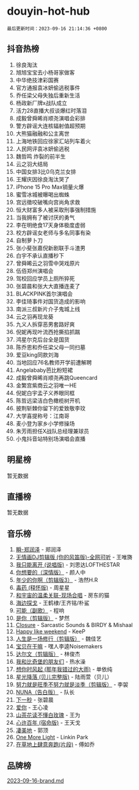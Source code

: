 # douyin-hot-hub

`最后更新时间：2023-09-16 21:14:36 +0800`

## 抖音热榜

1. 徐良淘汰
1. 旭旭宝宝去小杨哥家做客
1. 中华绝技津彩国赛
1. 官方通报袁冰妍偷逃税事件
1. 乔任梁父母失独后重新生活
1. 杨政新厂牌x战队成立
1. 活力28直播大叔谈爆红时落泪
1. 成毅曾舜晞肖顺尧演唱会彩排
1. 警方辟谣大连核辐射值超预期
1. 大熊猫融融和公主离世
1. 上海地铁回应徐家汇站列车着火
1. 人民网评袁冰妍偷逃税
1. 魏哲鸣 炸裂的前半生
1. 云之羽大结局
1. 中国女排3比0乌克兰女排
1. 王耀庆因徐良淘汰哭了
1. iPhone 15 Pro Max销量火爆
1. 蜜雪冰城被曝喝出蜘蛛
1. 宫远徵咬破嘴向宫尚角求救
1. 恒大财富多人被采取刑事强制措施
1. 当我拥有了被讨厌的勇气
1. 李在明绝食17天身体极度虚弱
1. 校方辟谣女老师与多名同事有染
1. 自制萝卜刀
1. 张小斐张嘉倪新剧联手斗渣男
1. 白宇不承认直播秒下
1. 曾舜晞云之羽雪中哭戏原片
1. 伍佰郑州演唱会
1. 驾校回应学员上厕所猝死
1. 张碧晨和张大大直播连麦了
1. BLACKPINK首尔演唱会
1. 李佳琦事件对国货造成的影响
1. 南派三叔新片介子鬼城上线
1. 云之羽再现龙葵
1. 九义人拆穿恶男套路好爽
1. 倪妮再现叶流西抢撕掐抓踹
1. 鸿星尔克后台全是国货
1. 陈乔恩和乔任梁父母一同扫墓
1. 爱豆king同款刘海
1. 当地回应76名教师开学前遭解聘
1. Angelababy芭比粉短裙
1. 成毅曾舜晞肖顺尧再跳Queencard
1. 金繁宫紫商云之羽唯一HE
1. 倪妮白宇孟子义养眼同框
1. 陈哲远梁洁白色橄榄树开机
1. 披荆斩棘你留下的爱致敬李玟
1. 大学喜提称号：江南哥
1. 麦小登为家乡小学修操场
1. 朱芳雨担任X战队总经理兼球员
1. 小鬼抖音站特别场演唱会直播

## 明星榜

暂无数据

## 直播榜

暂无数据

## 音乐榜

1. [瞬-郑润泽](https://sf3-cdn-tos.douyinstatic.com/obj/tos-cn-ve-2774/oYXHIohzvbNAzBhHgyksWpRM4bfkDsBdBDAynw) - 郑润泽
1. [无情画DJ剪辑版 (你的风笛版)-全网可听](https://sf3-cdn-tos.douyinstatic.com/obj/tos-cn-ve-2774/oAjAQCzkfhUUdip24sc3BAIW1NyIMoFNwyMS8h) - 王唯旖
1. [我只能离开 (说唱版)](https://sf3-cdn-tos.douyinstatic.com/obj/tos-cn-ve-2774/oA7eutBAQjZQDuej2bOyxYUvk6PSqnYx8TDgCB) - 刘思达LOFTHESTAR
1. [你想要的（深情版）](https://sf6-cdn-tos.douyinstatic.com/obj/tos-cn-ve-2774/oIMnk8GFpoYUtBP39qsBLeMCDPQxxYcI4gbeZS) - 颜人中
1. [年少的你啊（剪辑版3）](https://sf6-cdn-tos.douyinstatic.com/obj/tos-cn-ve-2774/oo2vDGhzyAtN1QLfh5k1iBIpWAv2NOZQysM5tK) - 浩然H.R
1. [毒药 (释怀版)](https://sf6-cdn-tos.douyinstatic.com/obj/tos-cn-ve-2774/oYILMEAzspdZBIzy4frJNB8ZHPHWAhiwowd4Ad) - 周星星
1. [和宇宙的温柔关联-现场合唱](https://sf3-cdn-tos.douyinstatic.com/obj/tos-cn-ve-2774/o0hONGDYQBgk0e5bqDeQOonVmncA6tC2nBwZLT) - 房东的猫
1. [海边探戈](https://sf3-cdn-tos.douyinstatic.com/obj/tos-cn-ve-2774/os9gE0VQCGqt6VQkZDyBBYvfSDY0QFe3vVmubn) - 王鹤棣/王齐铭/朴鲨
1. [可能（副歌）](https://sf3-cdn-tos.douyinstatic.com/obj/tos-cn-ve-2774/cde1731888894259b333569393c2fb51) - 程响
1. [是你（剪辑版）](https://sf3-cdn-tos.douyinstatic.com/obj/tos-cn-ve-2774/46019dae783c4c969944217fe1cfafc4) - 梦然
1. [Closure](https://sf3-cdn-tos.douyinstatic.com/obj/tos-cn-ve-2774/84f7422b29f94b78a5f3b0386275db35) - Sarcastic Sounds & BIRDY & Mishaal
1. [Happy like weekend](https://sf3-cdn-tos.douyinstatic.com/obj/tos-cn-ve-2774/o0OfAnfYcF4hwK8mwGGQx597Wf1QAOb9KehnDk) - KeeP
1. [人生是一场修行（剪辑版）](https://sf6-cdn-tos.douyinstatic.com/obj/tos-cn-ve-2774/o0sAifg0HRuNkBG4VyVJBzh0UdIWMRjxzm0zhQ) - 魏佳艺
1. [宝贝在干嘛](https://sf3-cdn-tos.douyinstatic.com/obj/tos-cn-ve-2774/okW4hBCfJI5B2ZEgTCtikhMW7IafzNrBQIYkpJ) - 嘿人李逵Noisemakers
1. [达尔文（剪辑版）](https://sf3-cdn-tos.douyinstatic.com/obj/tos-cn-ve-2774/oQuPQQmEgnCeZsgKQ78VBZjNVtegzBGpoSbQPD) - 林俊杰
1. [我和比奇堡的朋友们](https://sf3-cdn-tos.douyinstatic.com/obj/tos-cn-ve-2774/f0505db981ea4a6d91453a15924a82aa) - 热水澡
1. [想你时风起 (那年我错过的大雨)](https://sf3-cdn-tos.douyinstatic.com/obj/tos-cn-ve-2774/ooR7G8ftDMzIgnxa0HbReM4CZ74qknQABLtHB1) - 单依纯
1. [星光降落 (贝儿完整版)](https://sf3-cdn-tos.douyinstatic.com/obj/tos-cn-ve-2774/okwB9hAwyAtsFFkFBzAX1hOOfQuIoMNs0W2Mwr) - 陆雨萱（贝儿）
1. [努力就是旺季不努力就是淡季（剪辑版）](https://sf3-cdn-tos.douyinstatic.com/obj/tos-cn-ve-2774/o4dAb7kbHfZCDv9tePCcuQYnpgyClTtB2Fb7vA) - 李袈
1. [NUNA（告白版）](https://sf6-cdn-tos.douyinstatic.com/obj/tos-cn-ve-2774/a65828cbd8ce41a78a430a58b49f4feb) - 队长
1. [下一秒](https://sf3-cdn-tos.douyinstatic.com/obj/tos-cn-ve-2774/16eedda97153423db2501ff6373be86a) - 张碧晨
1. [爱你](https://sf3-cdn-tos.douyinstatic.com/obj/tos-cn-ve-2774/738d8b240f1e4519b44cf31c84e02e24) - 王心凌
1. [山茶花读不懂白玫瑰](https://sf6-cdn-tos.douyinstatic.com/obj/tos-cn-ve-2774/osfn8B7DktrRHEPJgPCfDbw7QDQEkwC16BxZg9) - 王为
1. [心许百年 (宿命版)](https://sf3-cdn-tos.douyinstatic.com/obj/tos-cn-ve-2774/oM4tBu7QOMCTVT7rK1Pe5NHGFghPMBzykI9ZBf) - 王天戈
1. [凄美地](https://sf3-cdn-tos.douyinstatic.com/obj/tos-cn-ve-2774/oshF4RgFMhmTSa4jCaHNUXI0NetFtBBQBzBZdf) - 郭顶
1. [One More Light](https://sf3-cdn-tos.douyinstatic.com/obj/tos-cn-ve-2774/okIBCInhecoGOE5h6ZvqCBYtfXCIMQEbgkRKgD) - Linkin Park
1. [在草地上肆意奔跑(片段)](https://sf3-cdn-tos.douyinstatic.com/obj/tos-cn-ve-2774/8831d494742f45dabdfa8adb8b817259) - 傅如乔

## 品牌榜

[2023-09-16-brand.md](2023-09-16-brand.md)
